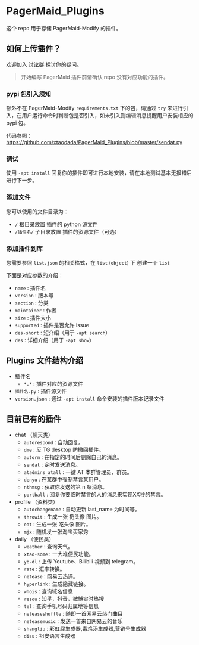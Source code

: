 # PagerMaid_Plugins

这个 repo 用于存储 PagerMaid-Modify 的插件。

## 如何上传插件？

欢迎加入 [讨论群](https://t.me/joinchat/FLV4ZFXq9nUFLLe0HDxfQQ) 探讨你的疑问。

> 开始编写 PagerMaid 插件前请确认 repo 没有对应功能的插件。

### pypi 包引入须知

额外不在 PagerMaid-Modify `requirements.txt` 下的包，请通过 `try` 来进行引入，在用户运行命令时判断包是否引入，如未引入则编辑消息提醒用户安装相应的 pypi 包。

代码参照：https://github.com/xtaodada/PagerMaid_Plugins/blob/master/sendat.py

### 调试

使用 `-apt install` 回复你的插件即可进行本地安装，请在本地测试基本无报错后进行下一步。

### 添加文件

您可以使用的文件目录为：
 - `/` 根目录放置 插件的 python 源文件
 - `/插件名/` 子目录放置 插件的资源文件（可选）

### 添加插件到库

您需要参照 `list.json` 的相关格式，在 `list` (`object`) 下 创建一个 `list`

下面是对应参数的介绍：
 - `name` : 插件名
 - `version` : 版本号
 - `section` : 分类
 - `maintainer` : 作者
 - `size` : 插件大小
 - `supported` : 插件是否允许 issue
 - `des-short` : 短介绍（用于 `-apt search`）
 - `des` : 详细介绍（用于 `-apt show`）

## Plugins 文件结构介绍

- 插件名
    - `*.*` : 插件对应的资源文件
- `插件名.py` : 插件源文件
- `version.json` : 通过 `-apt install` 命令安装的插件版本记录文件

## 目前已有的插件

- chat （聊天类）
    - `autorespond` : 自动回复。
    - `dme` : 反 TG desktop 防撤回插件。
    - `autorm` : 在指定的时间后删除自己的消息。
    - `sendat` : 定时发送消息。
    - `atadmins_atall` : 一键 AT 本群管理员、群员。
    - `denyu` : 在某群中强制禁言某用户。
    - `nthmsg` : 获取你发送的第 n 条消息。
    - `portball` : 回复你要临时禁言的人的消息来实现XX秒的禁言。
- profile （资料类）
    - `autochangename` : 自动更新 last_name 为时间等。
    - `throwit` : 生成一张 扔头像 图片。
    - `eat` : 生成一张 吃头像 图片。
    - `mjx` : 随机发一张淘宝买家秀
- daily （便民类）
    - `weather` : 查询天气。
    - `xtao-some` : 一大堆便民功能。
    - `yb-dl` : 上传 Youtube、Bilibili 视频到 telegram。
    - `rate` : 汇率转换。
    - `netease` : 网易云热评。
    - `hyperlink` : 生成隐藏链接。
    - `whois` : 查询域名信息
    - `resou` : 知乎，抖音，微博实时热搜
    - `tel` : 查询手机号码归属地等信息
    - `neteaseshuffle` : 随即一首网易云热门曲目
    - `neteasemusic` : 发送一首来自网易云的音乐
    - `shangliu` : 彩虹屁生成器,毒鸡汤生成器,营销号生成器
    - `diss` : 祖安语言生成器
